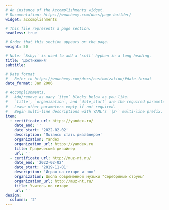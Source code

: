 ```yaml
---
# An instance of the Accomplishments widget.
# Documentation: https://wowchemy.com/docs/page-builder/
widget: accomplishments

# This file represents a page section.
headless: true

# Order that this section appears on the page.
weight: 50

# Note: `&shy;` is used to add a 'soft' hyphen in a long heading.
title: 'Достижения'
subtitle:

# Date format
#   Refer to https://wowchemy.com/docs/customization/#date-format
date_format: Jan 2006

# Accomplishments.
#   Add/remove as many `item` blocks below as you like.
#   `title`, `organization`, and `date_start` are the required parameters.
#   Leave other parameters empty if not required.
#   Begin multi-line descriptions with YAML's `|2-` multi-line prefix.
item:
  - certificate_url: https://yandex.ru/
    date_end: ''
    date_start: '2022-02-02'
    description: 'Пытаюсь стать дизайнером'
    organization: Yandex
    organization_url: https://yandex.ru
    title: Графический дизайнер
    url: ''
  - certificate_url: http://muz-nt.ru/
    date_end: '2022-02-02'
    date_start: '2019-11-01'
    description: 'Играю на гитаре и пою'
    organization: Школа современной музыки "Серебряные струны"
    organization_url: http://muz-nt.ru/
    title: Учитель по гитаре
    url: ''
design:
  columns: '2'
---
```

